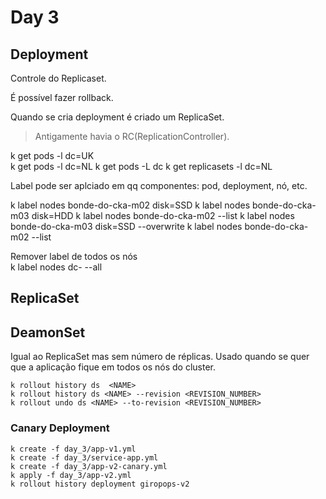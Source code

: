 # Day 3

## Deployment

Controle do Replicaset.

É possível fazer rollback.

Quando se cria deployment é criado um ReplicaSet.

> Antigamente havia o RC(ReplicationController).



k get pods -l dc=UK    
k get pods -l dc=NL
k get pods -L dc
k get replicasets -l dc=NL


Label pode ser aplciado em qq componentes: pod, deployment, nó, etc.


k label nodes bonde-do-cka-m02 disk=SSD
k label nodes bonde-do-cka-m03 disk=HDD
k label nodes bonde-do-cka-m02  --list
k label nodes bonde-do-cka-m03 disk=SSD --overwrite
k label nodes bonde-do-cka-m02  --list

Remover label de todos os nós   
k label nodes dc- --all

## ReplicaSet

## DeamonSet
Igual ao ReplicaSet mas sem número de réplicas. Usado quando se quer que a aplicação fique em todos os nós do cluster.
```
k rollout history ds  <NAME>
k rollout history ds <NAME> --revision <REVISION_NUMBER>
k rollout undo ds <NAME> --to-revision <REVISION_NUMBER>
```


### Canary Deployment

```
k create -f day_3/app-v1.yml
k create -f day_3/service-app.yml
k create -f day_3/app-v2-canary.yml
k apply -f day_3/app-v2.yml
k rollout history deployment giropops-v2
```

